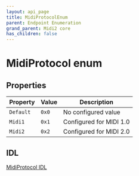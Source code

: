 ```yaml
---
layout: api_page
title: MidiProtocolEnum
parent: Endpoint Enumeration
grand_parent: Midi2 core
has_children: false
---
```


# MidiProtocol enum

## Properties

| Property | Value | Description |
| --------------- | ---------- | ----------- |
| `Default` | `0x0` | No configured value | 
| `Midi1` | `0x1` | Configured for MIDI 1.0 | 
| `Midi2` | `0x2` | Configured for MIDI 2.0 | 

## IDL

[MidiProtocol IDL](https://github.com/microsoft/MIDI/blob/main/src/app-sdk/winrt-core/MidiProtocolEnum.idl)
